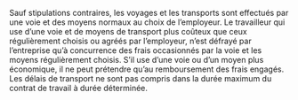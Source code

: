 Sauf stipulations contraires, les voyages et les transports sont effectués par une voie et des moyens normaux au choix de l’employeur.
Le travailleur qui use d’une voie et de moyens de transport plus coûteux que ceux régulièrement choisis ou agréés par l’employeur, n’est défrayé par l’entreprise qu’à concurrence des frais occasionnés par la voie et les moyens régulièrement choisis.
S’il use d’une voie ou d’un moyen plus économique, il ne peut prétendre qu’au remboursement des frais engagés.
Les délais de transport ne sont pas compris dans la durée maximum du contrat de travail à durée déterminée.